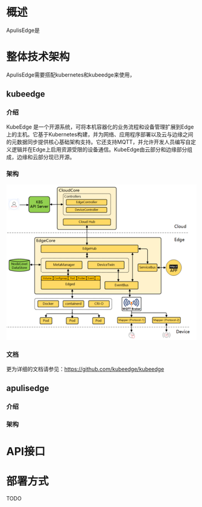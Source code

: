 # 概述
ApulisEdge是

# 整体技术架构
ApulisEdge需要搭配kubernetes和kubeedge来使用，

## kubeedge
### 介绍
KubeEdge 是一个开源系统，可将本机容器化的业务流程和设备管理扩展到Edge上的主机。它基于Kubernetes构建，并为网络、应用程序部署以及云与边缘之间的元数据同步提供核心基础架构支持。它还支持MQTT，并允许开发人员编写自定义逻辑并在Edge上启用资源受限的设备通信。KubeEdge由云部分和边缘部分组成，边缘和云部分现已开源。

### 架构
![kubeedge架构图](docs/images/kubeedge-arch.png)

### 文档
更为详细的文档请参见：https://github.com/kubeedge/kubeedge

## apulisedge
### 介绍

### 架构


# API接口

# 部署方式
TODO





     
